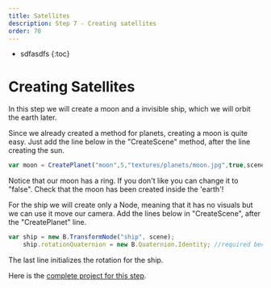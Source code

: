 ```yaml
---
title: Satellites
description: Step 7 - Creating satellites
order: 70
---
```


* sdfasdfs
{:toc}

# Creating Satellites

In this step we will create a moon and a invisible ship, which we will orbit the earth later.

Since we already created a method for planets, creating a moon is quite easy. Just add the line below in the "CreateScene" method, after the line creating the sun.

```javascript
var moon = CreatePlanet("moon",5,"textures/planets/moon.jpg",true,scene);
```

Notice that our moon has a ring. If you don't like you can change it to "false". Check that the moon has been created inside the 'earth'!

For the ship we will create only a Node, meaning that it has no visuals but we can use it move our camera. Add the lines below in "CreateScene", after the "CreatePlanet" line.

```javascript
var ship = new B.TransformNode("ship", scene);
    ship.rotationQuaternion = new B.Quaternion.Identity; //required because it does not exist by default
```

The last line initializes the rotation for the ship. 

Here is the [complete project for this step](https://playground.babylonjs.com/#EQHLXS#6).